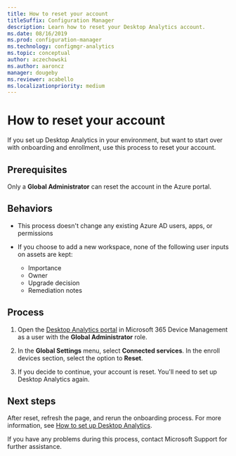 ```yaml
---
title: How to reset your account
titleSuffix: Configuration Manager
description: Learn how to reset your Desktop Analytics account.
ms.date: 08/16/2019
ms.prod: configuration-manager
ms.technology: configmgr-analytics
ms.topic: conceptual
author: aczechowski
ms.author: aaroncz
manager: dougeby
ms.reviewer: acabello
ms.localizationpriority: medium
---
```


# How to reset your account

<!-- 3733897 -->

If you set up Desktop Analytics in your environment, but want to start over with onboarding and enrollment, use this process to reset your account.

## Prerequisites

Only a **Global Administrator** can reset the account in the Azure portal.

## Behaviors

- This process doesn't change any existing Azure AD users, apps, or permissions

- If you choose to add a new workspace, none of the following user inputs on assets are kept:
    - Importance
    - Owner
    - Upgrade decision
    - Remediation notes

## Process

1. Open the [Desktop Analytics portal](https://aka.ms/desktopanalytics) in Microsoft 365 Device Management as a user with the **Global Administrator** role.

1. In the **Global Settings** menu, select **Connected services**. In the enroll devices section, select the option to **Reset**.

1. If you decide to continue, your account is reset. You'll need to set up Desktop Analytics again.

## Next steps

After reset, refresh the page, and rerun the onboarding process. For more information, see [How to set up Desktop Analytics](set-up.md).

If you have any problems during this process, contact Microsoft Support for further assistance.
